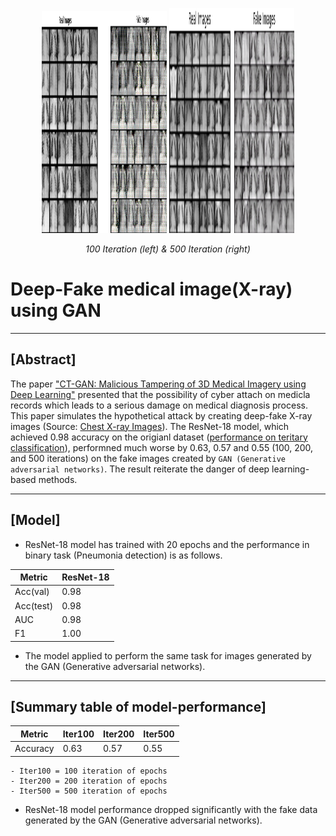<p float="left" align="center">
    <img src="iter100-22.png" width="200" height="355">
    <img src="iter500-22.png" width="200" height="360">
</p>
<p float="left" align="center">
    <em> 100 Iteration (left) & 500 Iteration (right) </em>
</p>

# Deep-Fake medical image(X-ray) using GAN


------------------------------------------------------

## [Abstract]
The paper ["CT-GAN: Malicious Tampering of 3D Medical Imagery using Deep Learning"](https://arxiv.org/pdf/1901.03597v3.pdf) presented that the possibility of cyber attach on medicla records which leads to a serious damage on medical diagnosis process. This paper simulates the hypothetical attack by creating deep-fake X-ray images (Source: [Chest X-ray Images](https://data.mendeley.com/datasets/rscbjbr9sj/2)). The ResNet-18 model, which achieved 0.98 accuracy on the origianl dataset ([performance on teritary classification](https://github.com/JosephKBS/BMIN_DL)), performned much worse by 0.63, 0.57 and 0.55 (100, 200, and 500 iterations) on the fake images created by `GAN (Generative adversarial networks)`. The result reiterate the danger of deep learning-based methods.

------------------------------------------------------
## [Model]

- ResNet-18 model has trained with 20 epochs and the performance in binary task (Pneumonia detection) is as follows.

| Metric    | ResNet-18  | 
|-----------|------------|
| Acc(val)  | 0.98       | 
| Acc(test) | 0.98       | 
| AUC       | 0.98       |
| F1        | 1.00       | 

- The model applied to perform the same task for images generated by the GAN (Generative adversarial networks).

------------------------------------------------------
## [Summary table of model-performance]

| Metric    | Iter100  | Iter200 | Iter500  | 
|-----------|----------|---------|----------|
| Accuracy  | 0.63     | 0.57    | 0.55     | 

    - Iter100 = 100 iteration of epochs 
    - Iter200 = 200 iteration of epochs 
    - Iter500 = 500 iteration of epochs 
- ResNet-18 model performance dropped significantly with the fake data generated by the GAN (Generative adversarial networks).

